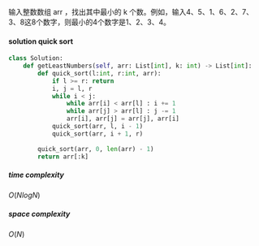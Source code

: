 输入整数数组 arr ，找出其中最小的 k 个数。例如，输入4、5、1、6、2、7、3、8这8个数字，则最小的4个数字是1、2、3、4。

#### solution quick sort
```python
class Solution:
    def getLeastNumbers(self, arr: List[int], k: int) -> List[int]:
        def quick_sort(l:int, r:int, arr):
            if l >= r: return 
            i, j = l, r
            while i < j:
                while arr[i] < arr[l] : i += 1
                while arr[j] > arr[l] : j -= 1
                arr[i], arr[j] = arr[j], arr[i]
            quick_sort(arr, l, i - 1)
            quick_sort(arr, i + 1, r)
        
        quick_sort(arr, 0, len(arr) - 1)
        return arr[:k]
```

##### time complexity
$O(NlogN)$
##### space complexity
$O(N)$